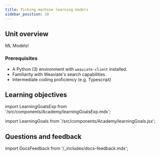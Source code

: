 ```yaml
---
title: Picking machine learning models
sidebar_position: 10
---
```


## <i class="fa-solid fa-chalkboard-user"></i> Unit overview

<!-- import ReactPlayer from 'react-player/lazy'

<ReactPlayer url='https://youtu.be/FU7l5pr2FmU' controls='true'/>
<br/> -->

<!-- :::warning TODO
Intro video here
::: -->

<!-- Provide context for this course, in addition to the concrete learning goals and outcomes. Why would someone want to do this unit? -->

ML Models! 

### <i class="fa-solid fa-clipboard-list-check"></i> Prerequisites

- A Python (3) environment with `weaviate-client` installed.
- Familiarity with Weaviate's search capabilities.
- Intermediate coding proficiency (e.g. Typescript)

## <i class="fa-solid fa-chalkboard-user"></i> Learning objectives

import LearningGoalsExp from '/src/components/Academy/learningGoalsExp.mdx';

<LearningGoalsExp />

import LearningGoals from '/src/components/Academy/learningGoals.jsx';

<LearningGoals unitName="which_search"/>

## Questions and feedback

import DocsFeedback from '/_includes/docs-feedback.mdx';

<DocsFeedback/>
